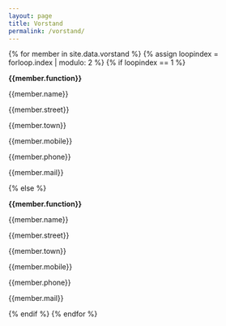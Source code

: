 ```yaml
---
layout: page
title: Vorstand
permalink: /vorstand/
---
```

<div class ="col-md-12">
{% for member in site.data.vorstand  %}
  {% assign loopindex = forloop.index | modulo: 2 %}
  {% if loopindex == 1 %}
  <div class="row vorstand-row">
    <div class="col-md-6 vorstand">
    <p><strong>{{member.function}}</strong></p>
    <p>{{member.name}}</p>
    <p>{{member.street}}</p>
    <p>{{member.town}}</p>
    <p>{{member.mobile}}</p>
    <p>{{member.phone}}</p>
    <p>{{member.mail}}</p>
    </div>
  {% else %}
    <div class="col-md-6 vorstand">
    <p><strong>{{member.function}}</strong></p>
    <p>{{member.name}}</p>
    <p>{{member.street}}</p>
    <p>{{member.town}}</p>
    <p>{{member.mobile}}</p>
    <p>{{member.phone}}</p>
    <p>{{member.mail}}</p>
    </div>
  </div>
  {% endif %}
{% endfor %}
</div>



